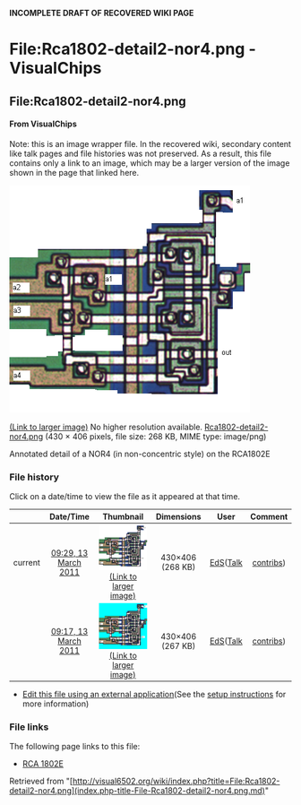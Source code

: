 **INCOMPLETE DRAFT OF RECOVERED WIKI PAGE**

# File:Rca1802-detail2-nor4.png - VisualChips

## File:Rca1802-detail2-nor4.png

#### From VisualChips


Note: this is an image wrapper file. In the recovered wiki,
secondary content like talk pages and file histories was
not preserved. As a result, this file contains only a link
to an image, which may be a larger version of the image shown
in the page that linked here.

![File:Rca1802-detail2-nor4.png](images/4/42/Rca1802-detail2-nor4.png)

[(Link to larger image)](images/4/42/Rca1802-detail2-nor4.png)
No higher resolution available.
[Rca1802-detail2-nor4.png](images/4/42/Rca1802-detail2-nor4.png)‎ (430 × 406 pixels, file size: 268 KB, MIME type: image/png)

Annotated detail of a NOR4 (in non-concentric style) on the RCA1802E

### File history

Click on a date/time to view the file as it appeared at that time.

| | Date/Time | Thumbnail | Dimensions | User | Comment |
|:---:|:---:|:---:|:---:|:---:|:---:|
| current | [09:29, 13 March 2011](images/4/42/Rca1802-detail2-nor4.png) | ![Thumbnail for version as of 09:29, 13 March 2011](images/thumb/4/42/Rca1802-detail2-nor4.png/120px-Rca1802-detail2-nor4.png) [(Link to larger image)](images/4/42/Rca1802-detail2-nor4.png) | 430×406 (268 KB) | [EdS](index.php-title-User-EdS.md)([Talk](index.php-title-User_talk-EdS.md) | [contribs](./index.php%3Ftitle=Special:Contributions/EdS.md)) | (change block-out colour to white) |
| | [09:17, 13 March 2011](images/archive/4/42/20110313092919~Rca1802-detail2-nor4.png) | ![Thumbnail for version as of 09:17, 13 March 2011](images/thumb/archive/4/42/20110313092919%21Rca1802-detail2-nor4.png/120px-Rca1802-detail2-nor4.png) [(Link to larger image)](images/archive/4/42/20110313092919~Rca1802-detail2-nor4.png) | 430×406 (267 KB) | [EdS](index.php-title-User-EdS.md)([Talk](index.php-title-User_talk-EdS.md) | [contribs](./index.php%3Ftitle=Special:Contributions/EdS.md)) | (Annotated detail of a NOR4 (in non-concentric style) on the RCA1802E) |

- [Edit this file using an external application](index.php-title-File-Rca1802-detail2-nor4.png.md)(See the [setup instructions](http://www.mediawiki.org/wiki/Manual:External_editors) for more information)

### File links

The following page links to this file:

- [RCA 1802E](index.php-title-RCA_1802E.md)

Retrieved from "[http://visual6502.org/wiki/index.php?title=File:Rca1802-detail2-nor4.png](index.php-title-File-Rca1802-detail2-nor4.png.md)"

